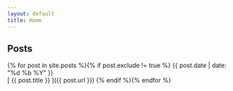 ```yaml
---
layout: default
title: Home
---
```


## Posts

{% for post in site.posts %}{% if post.exclude != true %}
  {{ post.date | date: "%d %b %Y" }}  
  [ {{ post.title }} ]({{ post.url }})
{% endif %}{% endfor %}
